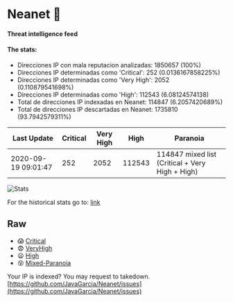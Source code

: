 # Neanet :hocho:
#### Threat intelligence feed
#### The stats:

- Direcciones IP con mala reputacion analizadas: 1850657 (100%)
- Direcciones IP determinadas como 'Critical':  252 (0.0136167858225%)
- Direcciones IP determinadas como 'Very High':  2052 (0.110879541698%)
- Direcciones IP determinadas como 'High':  112543 (6.08124574138)
- Total de direcciones IP indexadas en Neanet:  114847 (6.2057420689%)
- Total de direcciones IP descartadas en Neanet:  1735810 (93.7942579311%)

| Last Update | Critical | Very High | High | Paranoia |
| --- | --- | --- | --- | --- |
| 2020-09-19 09:01:47 | 252 | 2052 | 112543 | 114847 mixed list (Critical + Very High + High)|

![Stats](https://docs.google.com/spreadsheets/d/e/2PACX-1vSnaNMIXVabIpDJjufMlzH7poXnshF3mgd8Is1g9ytUEzVsP5my4Trn8f-xkoLLQ38xpL3HtmUexLo6/pubchart?oid=501124687&format=image)

For the historical stats go to: [link](/stats.csv)
## Raw
- :scream: [Critical](https://raw.githubusercontent.com/JavaGarcia/Neanet/master/blacklists/neanet_critical.txt)
- :fearful: [VeryHigh](https://raw.githubusercontent.com/JavaGarcia/Neanet/master/blacklists/neanet_veryHigh.txtt)
- :frowning: [High](https://raw.githubusercontent.com/JavaGarcia/Neanet/master/blacklists/neanet_high.txt)
- :dizzy_face: [Mixed-Paranoia](https://raw.githubusercontent.com/JavaGarcia/Neanet/master/blacklists/neanet_all.txt)


Your IP is indexed? You may request to takedown. [https://github.com/JavaGarcia/Neanet/issues](https://github.com/JavaGarcia/Neanet/issues)
































































































































































































































































































































































































































































































































































































































































































































































































































































































































